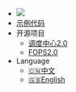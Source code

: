 * ![](https://img.shields.io/github/v/release/farseer-go/fs)
* [示例代码](https://github.com/farseer-go/demo)
* 开源项目
  * [调度中心2.0](https://github.com/farseers/FSchedule)
  * [FOPS2.0](https://github.com/farseers/fops)
* Language
  * [:cn:中文](/ ':ignore :target=_self')
  * [:uk:English](/en-us/)